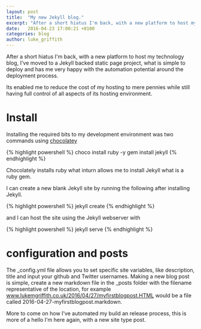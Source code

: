 ```yaml
---
layout: post
title:  "My new Jekyll blog."
excerpt: "After a short hiatus I'm back, with a new platform to host my technology blog."
date:   2016-04-23 17:00:21 +0100
categories: blog
author: luke_griffith
---
```


After a short hiatus I'm back, with a new platform to host my technology blog, I've moved to a Jekyll backed static page project, what is simple to deploy and has me very happy with the automation potential around the deployment process.

Its enabled me to reduce the cost of my hosting to mere pennies while still having full control of all aspects of its hosting environment. 

# Install

Installing the required bits to my development environment was two commands using [chocolatey](https://chocolatey.org/)

{% highlight powershell %}
choco install ruby -y
gem install jekyll
{% endhighlight %}

Chocolately installs ruby what inturn allows me to install Jekyll what is a ruby gem. 

I can create a new blank Jekyll site by running the following after installing Jekyll.

{% highlight powershell %}
jekyll create
{% endhighlight %}

and I can host the site using the Jekyll webserver with

{% highlight powershell %}
jekyll serve 
{% endhighlight %}

# configuration and posts

The _config.yml file allows you to set specific site variables, like description, title and input your github and Twitter usernames. Making a new blog post is simple, create a new markdown file in the _posts folder with the filename representative of the location, for example www.lukemgriffith.co.uk/2016/04/27/myfirstblogpost.HTML would be a file called 2016-04-27-myfirstblogpost.markdown. 

More to come on how I've automated my build an release process, this is more of a hello I'm here again, with a new site type post.


